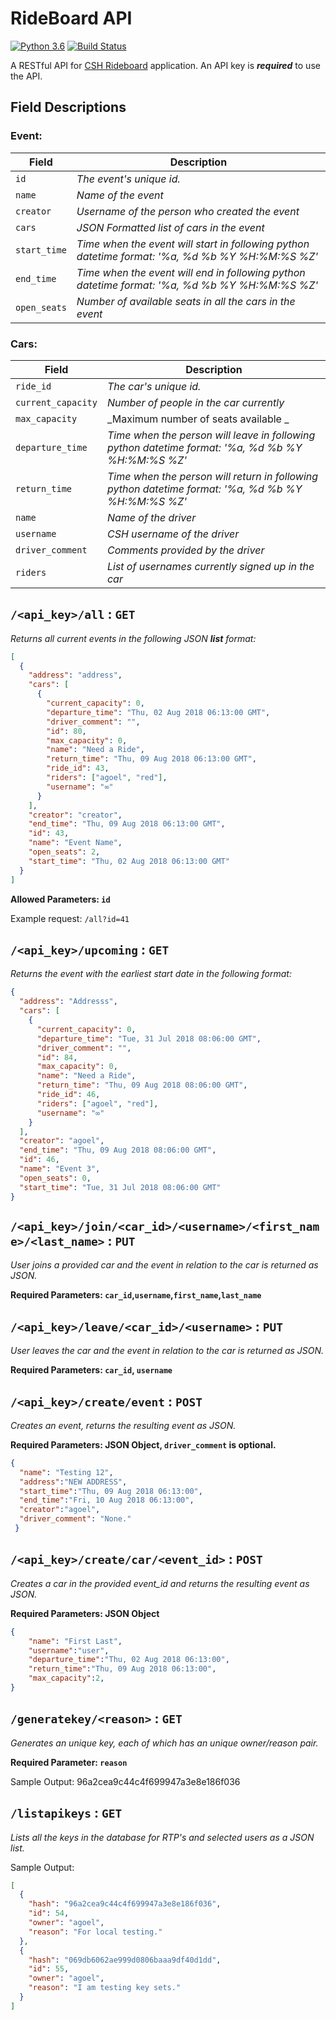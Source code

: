 # RideBoard API
[![Python 3.6](https://img.shields.io/badge/python-3.6-blue.svg)](https://www.python.org/downloads/release/python-360/)
[![Build Status](https://travis-ci.org/ag-ayush/RideBoardAPI.svg?branch=master)](https://travis-ci.org/ag-ayush/RideBoardAPI)

A RESTful API for [CSH Rideboard](https://github.com/ag-ayush/rides) application. An API key is **_required_** to use the API.


## Field Descriptions

### Event:

Field | Description
------|------------
`id` | _The event's unique id._
`name` | _Name of the event_
`creator` | _Username of the person who created the event_
`cars` | _JSON Formatted list of cars in the event_
`start_time` | _Time when the event will start in following python datetime format: '%a, %d %b %Y %H:%M:%S %Z'_
`end_time` | _Time when the event will end in following python datetime format: '%a, %d %b %Y %H:%M:%S %Z'_
`open_seats` | _Number of available seats in all the cars in the event_

### Cars:

Field | Description
------|------------
`ride_id` | _The car's unique id._
`current_capacity` | _Number of people in the car currently_
`max_capacity` | _Maximum number of seats available _
`departure_time` | _Time when the person will leave in following python datetime format: '%a, %d %b %Y %H:%M:%S %Z'_
`return_time` | _Time when the person will return in following python datetime format: '%a, %d %b %Y %H:%M:%S %Z'_
`name` | _Name of the driver_
`username` | _CSH username of the driver_
`driver_comment` | _Comments provided by the driver_
`riders` | _List of usernames currently signed up in the car_


## `/<api_key>/all` : `GET`

_Returns all current events in the following JSON __list__ format:_

```json
[
  {
    "address": "address", 
    "cars": [
      {
        "current_capacity": 0, 
        "departure_time": "Thu, 02 Aug 2018 06:13:00 GMT", 
        "driver_comment": "", 
        "id": 80, 
        "max_capacity": 0, 
        "name": "Need a Ride", 
        "return_time": "Thu, 09 Aug 2018 06:13:00 GMT", 
        "ride_id": 43, 
        "riders": ["agoel", "red"], 
        "username": "∞"
      }
    ], 
    "creator": "creator", 
    "end_time": "Thu, 09 Aug 2018 06:13:00 GMT", 
    "id": 43, 
    "name": "Event Name", 
    "open_seats": 2, 
    "start_time": "Thu, 02 Aug 2018 06:13:00 GMT"
  }
]
```

**Allowed Parameters: `id`**

Example request: `/all?id=41`


## `/<api_key>/upcoming` : `GET`

_Returns the event with the earliest start date in the following format:_

```json
{
  "address": "Addresss", 
  "cars": [
    {
      "current_capacity": 0, 
      "departure_time": "Tue, 31 Jul 2018 08:06:00 GMT", 
      "driver_comment": "", 
      "id": 84, 
      "max_capacity": 0, 
      "name": "Need a Ride", 
      "return_time": "Thu, 09 Aug 2018 08:06:00 GMT", 
      "ride_id": 46, 
      "riders": ["agoel", "red"], 
      "username": "∞"
    }
  ], 
  "creator": "agoel", 
  "end_time": "Thu, 09 Aug 2018 08:06:00 GMT", 
  "id": 46, 
  "name": "Event 3", 
  "open_seats": 0, 
  "start_time": "Tue, 31 Jul 2018 08:06:00 GMT"
}
```


## `/<api_key>/join/<car_id>/<username>/<first_name>/<last_name>` : `PUT`

_User joins a provided car and the event in relation to the car is returned as JSON._

**Required Parameters: `car_id`,`username`,`first_name`,`last_name`**


## `/<api_key>/leave/<car_id>/<username>` : `PUT`

_User leaves the car and the event in relation to the car is returned as JSON._

**Required Parameters: `car_id`, `username`**


## `/<api_key>/create/event` : `POST`

_Creates an event, returns the resulting event as JSON._

**Required Parameters: JSON Object, `driver_comment` is optional.**

```json
{
  "name": "Testing 12",
  "address":"NEW ADDRESS",
  "start_time":"Thu, 09 Aug 2018 06:13:00",
  "end_time":"Fri, 10 Aug 2018 06:13:00",
  "creator":"agoel",
  "driver_comment": "None."
 }
```


## `/<api_key>/create/car/<event_id>` : `POST`

_Creates a car in the provided event_id and returns the resulting event as JSON._

**Required Parameters: JSON Object**

```json
{
    "name": "First Last",
    "username":"user",
    "departure_time":"Thu, 02 Aug 2018 06:13:00",
    "return_time":"Thu, 09 Aug 2018 06:13:00",
    "max_capacity":2,
}
```


## `/generatekey/<reason>` : `GET`

_Generates an unique key, each of which has an unique owner/reason pair._

**Required Parameter: `reason`**

Sample Output: 96a2cea9c44c4f699947a3e8e186f036


## `/listapikeys` : `GET`

_Lists all the keys in the database for RTP's and selected users as a JSON list._

Sample Output:

```json
[
  {
    "hash": "96a2cea9c44c4f699947a3e8e186f036", 
    "id": 54, 
    "owner": "agoel", 
    "reason": "For local testing."
  }, 
  {
    "hash": "069db6062ae999d0806baaa9df40d1dd", 
    "id": 55, 
    "owner": "agoel", 
    "reason": "I am testing key sets."
  }
]
```